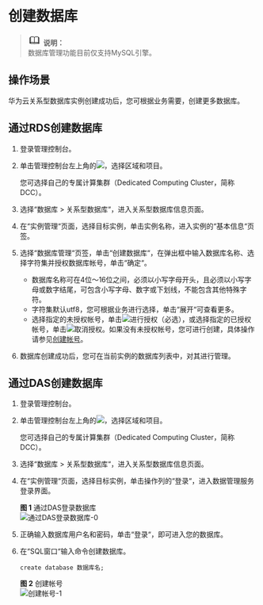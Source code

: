 # 创建数据库<a name="TOPIC_0142028202"></a>

>![](public_sys-resources/icon-note.gif) **说明：**   
>数据库管理功能目前仅支持MySQL引擎。  

## 操作场景<a name="section7898787175059"></a>

华为云关系型数据库实例创建成功后，您可根据业务需要，创建更多数据库。

## 通过RDS创建数据库<a name="section13116113272414"></a>

1.  登录管理控制台。
2.  单击管理控制台左上角的![](figures/image_0142028501.png)，选择区域和项目。

    您可选择自己的专属计算集群（Dedicated Computing Cluster，简称DCC）。

3.  选择“数据库  \>  关系型数据库“，进入关系型数据库信息页面。
4.  在“实例管理“页面，选择目标实例，单击实例名称，进入实例的“基本信息“页签。
5.  选择“数据库管理“页签，单击“创建数据库“，在弹出框中输入数据库名称、选择字符集并授权数据库帐号，单击“确定“。
    -   数据库名称可在4位～16位之间，必须以小写字母开头，且必须以小写字母或数字结尾，可包含小写字母、数字或下划线，不能包含其他特殊字符。
    -   字符集默认utf8，您可根据业务进行选择，单击“展开“可查看更多。
    -   选择指定的未授权帐号，单击![](figures/image_0142028572.png)进行授权（必选），或选择指定的已授权帐号，单击![](figures/image_0142028518.png)取消授权。如果没有未授权帐号，您可进行创建，具体操作请参见[创建帐号](创建帐号.md)。

6.  数据库创建成功后，您可在当前实例的数据库列表中，对其进行管理。

## 通过DAS创建数据库<a name="section1064035173317"></a>

1.  登录管理控制台。
2.  单击管理控制台左上角的![](figures/image_0142028501.png)，选择区域和项目。

    您可选择自己的专属计算集群（Dedicated Computing Cluster，简称DCC）。

3.  选择“数据库  \>  关系型数据库“，进入关系型数据库信息页面。
4.  在“实例管理“页面，选择目标实例，单击操作列的“登录“，进入数据管理服务登录界面。

    **图 1**  通过DAS登录数据库<a name="fig56246975814"></a>  
    ![](figures/通过DAS登录数据库-0.png "通过DAS登录数据库-0")

5.  正确输入数据库用户名和密码，单击“登录“，即可进入您的数据库。
6.  在“SQL窗口“输入命令创建数据库。

    ```
    create database 数据库名;
    ```

    **图 2**  创建帐号<a name="fig51821934141910"></a>  
    ![](figures/创建帐号-1.png "创建帐号-1")


